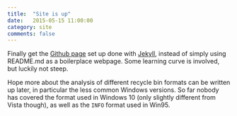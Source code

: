 ```yaml
---
title:  "Site is up"
date:   2015-05-15 11:00:00
category: site
comments: false
---
```


Finally get the [Github page][1] set up done with [Jekyll][2], instead of
simply using README.md as a boilerplace webpage. Some learning curve is
involved, but luckily not steep.

Hope more about the analysis of different recycle bin formats can be
written up later, in particular the less common Windows versions. So
far nobody has covered the format used in Windows 10 (only slightly
different from Vista though), as well as the `INFO` format used
in Win95.

[1]: https://pages.github.com/
[2]: http://jekyllrb.com/

